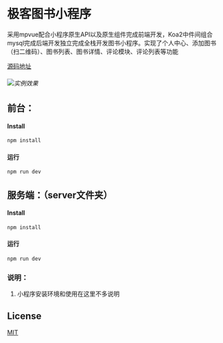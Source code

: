 # 极客图书小程序

采用mpvue配合小程序原生API以及原生组件完成前端开发，Koa2中件间组合mysql完成后端开发独立完成全栈开发图书小程序。实现了个人中心、添加图书（扫二维码）、图书列表、图书详情、评论模块、评论列表等功能


[源码地址](https://github.com/HongqingCao/MyCode/tree/master/geekbook)

###### ![实例效果](https://user-gold-cdn.xitu.io/2018/8/9/1651ebea003e760b?w=374&h=666&f=gif&s=5053827)


## 前台：
#### Install
``` bash
npm install 
```

#### 运行
``` bash
npm run dev  
```

## 服务端：（server文件夹）
#### Install
``` bash
npm install 
```

#### 运行
``` bash
npm run dev  
```


### 说明：

 1. 小程序安装环境和使用在这里不多说明

 

## License

[MIT](LICENSE)

